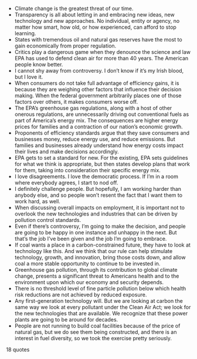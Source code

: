  - Climate change is the greatest threat of our time.
 - Transparency is all about letting in and embracing new ideas, new technology and new approaches. No individual, entity or agency, no matter how smart, how old, or how experienced, can afford to stop learning.
 - States with tremendous oil and natural gas reserves have the most to gain economically from proper regulation.
 - Critics play a dangerous game when they denounce the science and law EPA has used to defend clean air for more than 40 years. The American people know better.
 - I cannot shy away from controversy. I don’t know if it’s my Irish blood, but I love it.
 - When consumers do not take full advantage of efficiency gains, it is because they are weighing other factors that influence their decision making. When the federal government arbitrarily places one of those factors over others, it makes consumers worse off.
 - The EPA’s greenhouse gas regulations, along with a host of other onerous regulations, are unnecessarily driving out conventional fuels as part of America’s energy mix. The consequences are higher energy prices for families and a contraction of our nation’s economic growth.
 - Proponents of efficiency standards argue that they save consumers and businesses money, reduce energy use, and reduce emissions. But families and businesses already understand how energy costs impact their lives and make decisions accordingly.
 - EPA gets to set a standard for new. For the existing, EPA sets guidelines for what we think is appropriate, but then states develop plans that work for them, taking into consideration their specific energy mix.
 - I love disagreements. I love the democratic process. If I’m in a room where everybody agrees, I start to nod off.
 - I definitely challenge people. But hopefully, I am working harder than anybody else, and so people won’t resent the fact that I want them to work hard, as well.
 - When discussing overall impacts on employment, it is important not to overlook the new technologies and industries that can be driven by pollution control standards.
 - Even if there’s controversy, I’m going to make the decision, and people are going to be happy in one instance and unhappy in the next. But that’s the job I’ve been given and the job I’m going to embrace.
 - If coal wants a place in a carbon-constrained future, they have to look at technology like this. And we think that our rule can help stimulate technology, growth, and innovation, bring those costs down, and allow coal a more stable opportunity to continue to be invested in.
 - Greenhouse gas pollution, through its contribution to global climate change, presents a significant threat to Americans health and to the environment upon which our economy and security depends.
 - There is no threshold level of fine particle pollution below which health risk reductions are not achieved by reduced exposure.
 - Any first-generation technology will. But we are looking at carbon the same way we look at every pollutant under the Clean Air Act; we look for the new technologies that are available. We recognize that these power plants are going to be around for decades.
 - People are not running to build coal facilities because of the price of natural gas, but we do see them being constructed, and there is an interest in fuel diversity, so we took the exercise pretty seriously.

18 quotes